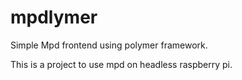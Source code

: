 mpdlymer
========

Simple Mpd frontend using polymer framework. 

This is a project to use mpd on headless raspberry pi.
